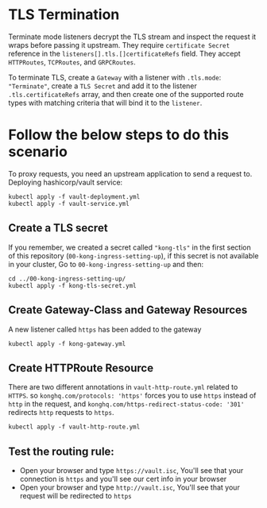 # TLS Termination
Terminate mode listeners decrypt the TLS stream and inspect the request it wraps before passing it upstream. They require `certificate Secret` reference in the `listeners[].tls.[]certificateRefs` field. They accept `HTTPRoutes`, `TCPRoutes`, and `GRPCRoutes`.

To terminate TLS, create a `Gateway` with a listener with `.tls.mode`: `"Terminate"`, create a `TLS Secret` and add it to the listener `.tls.certificateRefs` array, and then create one of the supported route types with matching criteria that will bind it to the `listener`.

# Follow the below steps to do this scenario

To proxy requests, you need an upstream application to send a request to. Deploying hashicorp/vault service:

    kubectl apply -f vault-deployment.yml
    kubectl apply -f vault-service.yml

## Create a TLS secret
If you remember, we created a secret called `"kong-tls"` in the first section of this repository (`00-kong-ingress-setting-up`), if this secret is not available in your cluster, Go to `00-kong-ingress-setting-up` and then:

    cd ../00-kong-ingress-setting-up/
    kubectl apply -f kong-tls-secret.yml

  ## Create Gateway-Class and Gateway Resources
A new listener called `https` has been added to the gateway

    kubectl apply -f kong-gateway.yml

## Create HTTPRoute Resource
There are two different annotations in `vault-http-route.yml` related to `HTTPS`. so `konghq.com/protocols: 'https'` forces you to use `https` instead of `http` in the request, and `konghq.com/https-redirect-status-code: '301'` redirects `http` requests to `https`.

    kubectl apply -f vault-http-route.yml

## Test the routing rule:
  - Open your browser and type `https://vault.isc`, You'll see that your connection is `https` and you'll see our cert info in your browser
  - Open your browser and type `http://vault.isc`, You'll see that your request will be redirected to `https`
